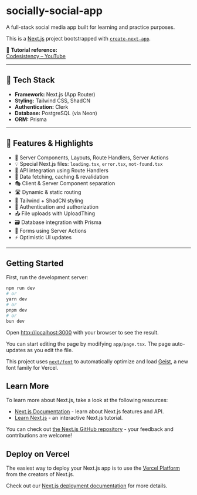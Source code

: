# socially-social-app

A full-stack social media app built for learning and practice purposes.

This is a [Next.js](https://nextjs.org) project bootstrapped with [`create-next-app`](https://nextjs.org/docs/app/api-reference/cli/create-next-app).

🎥 **Tutorial reference:**  
[Codesistency – YouTube](https://www.youtube.com/watch?v=vUYopHWOURg&list=LL&index=1&t=679s&ab_channel=Codesistency)

---

## 🔧 Tech Stack

- **Framework:** Next.js (App Router)
- **Styling:** Tailwind CSS, ShadCN
- **Authentication:** Clerk
- **Database:** PostgreSQL (via Neon)
- **ORM:** Prisma

---

## 🚀 Features & Highlights

- 🧩 Server Components, Layouts, Route Handlers, Server Actions
- 💡 Special Next.js files: `loading.tsx`, `error.tsx`, `not-found.tsx`
- 📡 API integration using Route Handlers
- 🔄 Data fetching, caching & revalidation
- 🎭 Client & Server Component separation
- 🛣️ Dynamic & static routing
- 🎨 Tailwind + ShadCN styling
- 🔐 Authentication and authorization
- 📤 File uploads with UploadThing
- 🗃️ Database integration with Prisma
- 📝 Forms using Server Actions
- ⚡ Optimistic UI updates

---

## Getting Started

First, run the development server:

```bash
npm run dev
# or
yarn dev
# or
pnpm dev
# or
bun dev
```

Open [http://localhost:3000](http://localhost:3000) with your browser to see the result.

You can start editing the page by modifying `app/page.tsx`. The page auto-updates as you edit the file.

This project uses [`next/font`](https://nextjs.org/docs/app/building-your-application/optimizing/fonts) to automatically optimize and load [Geist](https://vercel.com/font), a new font family for Vercel.

## Learn More

To learn more about Next.js, take a look at the following resources:

- [Next.js Documentation](https://nextjs.org/docs) - learn about Next.js features and API.
- [Learn Next.js](https://nextjs.org/learn) - an interactive Next.js tutorial.

You can check out [the Next.js GitHub repository](https://github.com/vercel/next.js) - your feedback and contributions are welcome!

## Deploy on Vercel

The easiest way to deploy your Next.js app is to use the [Vercel Platform](https://vercel.com/new?utm_medium=default-template&filter=next.js&utm_source=create-next-app&utm_campaign=create-next-app-readme) from the creators of Next.js.

Check out our [Next.js deployment documentation](https://nextjs.org/docs/app/building-your-application/deploying) for more details.
